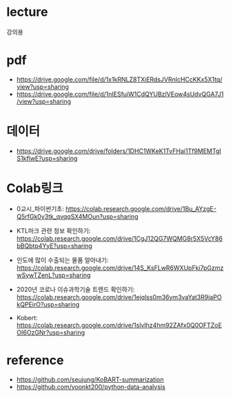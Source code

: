 # lecture
강의용


# pdf

- https://drive.google.com/file/d/1x1kRNLZ8TXiERdsJVRnlcHCcKKx5X1tq/view?usp=sharing
- https://drive.google.com/file/d/1nIESfuiW1CdQYUBzIVEow4sUdvQGA7J1/view?usp=sharing


# 데이터

- https://drive.google.com/drive/folders/1DHC1WKeK1TvFHai1Tf9MEMTgIS1kflwE?usp=sharing

# Colab링크

- 0교시_파이썬기초: https://colab.research.google.com/drive/1Bu_AYzgE-Q5rfGk0y3tk_qvqqSX4MOun?usp=sharing

- KTL마크 관련 정보 확인하기: https://colab.research.google.com/drive/1CgJ12QG7WQMG8r5X5VcY86bBQbtp4YyE?usp=sharing
- 인도에 많이 수출되는 물품 알아내기: https://colab.research.google.com/drive/14S_KsFLwR6WXUpFki7pGzmzwSywTZenL?usp=sharing
- 2020년 코로나 이슈과학기술 트렌드 확인하기: https://colab.research.google.com/drive/1ejqlss0m36ym3vaYat3R9jaPOkQPEirO?usp=sharing
- Kobert: https://colab.research.google.com/drive/1slvIhz4hm92ZAfx0Q0OFTZoEOI6OzGNr?usp=sharing


# reference
- https://github.com/seujung/KoBART-summarization
- https://github.com/yoonkt200/python-data-analysis
